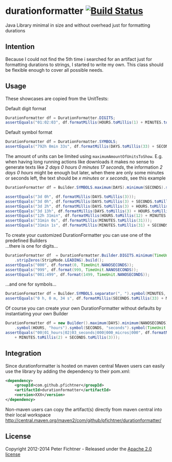 # durationformatter [![Build Status](https://buildhive.cloudbees.com/job/pfichtner/job/durationformatter/badge/icon)](https://buildhive.cloudbees.com/job/pfichtner/job/durationformatter/)


Java Library minimal in size and without overhead just for formatting durations

## Intention
Because I could not find the 5th time i searched for an artifact just for formatting 
durations to strings, I started to write my own. This class should be flexible 
enough to cover all possible needs.

## Usage
These showcases are copied from the UnitTests:

Default digit format

```java
DurationFormatter df = DurationFormatter.DIGITS;
assertEquals("01:02:03", df.formatMillis(HOURS.toMillis(1) + MINUTES.toMillis(2) + SECONDS.toMillis(3)));
```		

Default symbol format

```java
DurationFormatter df = DurationFormatter.SYMBOLS;
assertEquals("792h 0min 33s", df.formatMillis(DAYS.toMillis(33) + SECONDS.toMillis(33)));
```

The amount of units can be limited using `maximumAmountOfUnitsToShow`. E.g. when having long running actions like downloads it makes no sense to generate texts like *2 days 0 hours 0 minutes 17 seconds*, the information *2 days 0 hours* might be enough but later, when there are only some minutes or seconds left, the text should be *x minutes* or *x seconds*, see this example

```java
DurationFormatter df = Builder.SYMBOLS.maximum(DAYS).minimum(SECONDS).suppressZeros(LEADING).maximumAmountOfUnitsToShow(2).build();

assertEquals("3d 0h", df.formatMillis(DAYS.toMillis(3)));
assertEquals("3d 0h", df.formatMillis(DAYS.toMillis(3) + SECONDS.toMillis(1)));
assertEquals("3d 2h", df.formatMillis(DAYS.toMillis(3) + HOURS.toMillis(2) + SECONDS.toMillis(1)));
assertEquals("3d 13h", df.formatMillis(DAYS.toMillis(3) + HOURS.toMillis(12) + MINUTES.toMillis(31) + SECONDS.toMillis(1)));
assertEquals("12h 31min", df.formatMillis(HOURS.toMillis(12) + MINUTES.toMillis(31) + SECONDS.toMillis(1)));
assertEquals("31min 0s", df.formatMillis(MINUTES.toMillis(31)));
assertEquals("31min 1s", df.formatMillis(MINUTES.toMillis(31) + SECONDS.toMillis(1)));
```

To create your customized DurationFormatter you can use one of the predefined Builders<br>
...there is one for digits...

```java
DurationFormatter df  = DurationFormatter.Builder.DIGITS.minimum(TimeUnit.NANOSECONDS).maximum(MILLISECONDS)
	.stripZeros(StripMode.LEADING).build();
assertEquals("000", df.format(0, TimeUnit.NANOSECONDS));
assertEquals("999", df.format(999, TimeUnit.NANOSECONDS));
assertEquals("001:499", df.format(1499, TimeUnit.NANOSECONDS));
```

...and one for symbols...

```java
DurationFormatter df = Builder.SYMBOLS.separator(", ").symbol(MINUTES, "m").valueSymbolSeparator(" ").build();
assertEquals("0 h, 0 m, 34 s", df.formatMillis(SECONDS.toMillis(33) + MILLISECONDS.toMillis(777)));
```

Of course you can create your own DurationFormatter without defaults by instantiating your own Builder

```java
DurationFormatter df = new Builder().maximum(DAYS).minimum(NANOSECONDS).separator("|").valueSymbolSeparator("_")
	.symbol(HOURS, "hours").symbol(SECONDS, "seconds").symbol(TimeUnit.MICROSECONDS, "micros").build();
assertEquals("00|01_hours|02|03_seconds|000|000_micros|000", df.formatMillis(HOURS.toMillis(1) 
	+ MINUTES.toMillis(2) + SECONDS.toMillis(3)));
```
 

## Integration
Since durationformatter is hosted on maven central Maven users can easily use the library  by adding the dependency to their pom.xml:

```xml
<dependency>
	<groupId>com.github.pfichtner</groupId>
	<artifactId>durationformatter</artifactId>
	<version>XXX</version>
</dependency>
```

Non-maven users can copy the artifact(s) directly from maven central into their local workspace<br>
http://central.maven.org/maven2/com/github/pfichtner/durationformatter/

## License
Copyright 2012-2014 Peter Fichtner - Released under the [Apache 2.0 license](http://www.apache.org/licenses/LICENSE-2.0.html)
